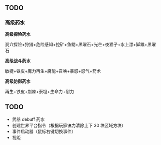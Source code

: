 ## TODO

### 高级药水

**高级探险药水**

洞穴探险+狩猎+危险感知+挖矿+鱼鳃+黑曜石+光芒+夜猫子+水上漂+脚蹼+黑曜石

**高级战斗药水**

敏捷+铁皮+魔力再生+魔能+召唤+暴怒+怒气+箭术

**高级防御药水**

再生+铁皮+荆棘+泰坦+生命力+耐力

## TODO

- 武器 debuff 药水
- 创建世界平台指令（根据玩家镐力清除上下 30 块区域方块）
- 事件启动器（鼠标右键切换事件）
- 视距

